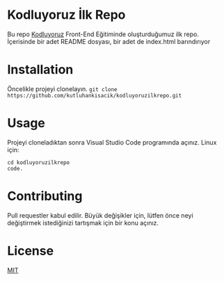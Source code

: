 # Kodluyoruz İlk Repo
Bu repo [Kodluyoruz](https://www.kodluyoruz.org/) Front-End Eğitiminde oluşturduğumuz ilk repo. İçerisinde bir adet README dosyası, bir adet de index.html barındırıyor

# Installation
Öncelikle projeyi clonelayın.
`git clone https://github.com/kutluhankisacik/kodluyoruzilkrepo.git `


# Usage
Projeyi cloneladıktan sonra Visual Studio Code programında açınız.
Linux için:
```
cd kodluyoruzilkrepo
code. 
```
# Contributing
Pull requestler kabul edilir. Büyük değişikler için, lütfen önce neyi değiştirmek istediğinizi tartışmak için bir konu açınız.

# License
[MIT](https://choosealicense.com/licenses/mit/)
